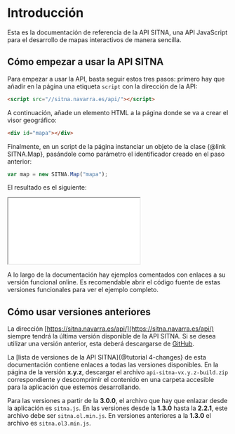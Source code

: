 # Introducción
Esta es la documentación de referencia de la API SITNA, una API JavaScript para el desarrollo de mapas interactivos de manera sencilla.

## Cómo empezar a usar la API SITNA
Para empezar a usar la API, basta seguir estos tres pasos: primero hay que añadir en la página una etiqueta <code>script</code> con la dirección de la API:
``` HTML
<script src="//sitna.navarra.es/api/"></script>
```

A continuación, añade un elemento HTML a la página donde se va a crear el visor geográfico:
``` HTML
<div id="mapa"></div>
```

Finalmente, en un script de la página instanciar un objeto de la clase {@link SITNA.Map}, pasándole como parámetro el 
identificador creado en el paso anterior:
``` javascript
var map = new SITNA.Map("mapa");
```

El resultado es el siguiente:

<iframe class="example" src="../examples/getting-started.html"></iframe>

A lo largo de la documentación hay ejemplos comentados con enlaces a su versión funcional online. Es recomendable abrir el código fuente de 
estas versiones funcionales para ver el ejemplo completo.

## Cómo usar versiones anteriores
La dirección [https://sitna.navarra.es/api/](https://sitna.navarra.es/api/) siempre tendrá la última versión disponible 
de la API SITNA. Si se desea utilizar una versión anterior, esta deberá descargarse de [GitHub](https://github.com/sitna/api-sitna/releases). 

La [lista de versiones de la API SITNA]{@tutorial 4-changes} de esta documentación contiene enlaces a todas las 
versiones disponibles. En la página de la versión **x.y.z**, descargar el archivo `api-sitna-vx.y.z-build.zip` 
correspondiente y descomprimir el contenido en una carpeta accesible para la aplicación que estemos desarrollando.

Para las versiones a partir de la **3.0.0**, el archivo que hay que enlazar desde la aplicación es `sitna.js`.
En las versiones desde la **1.3.0** hasta la **2.2.1**, este archivo debe ser `sitna.ol.min.js`.
En versiones anteriores a la **1.3.0** el archivo es `sitna.ol3.min.js`.
